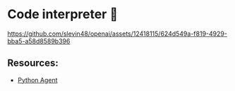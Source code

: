 # Code interpreter 🤖

https://github.com/slevin48/openai/assets/12418115/624d549a-f819-4929-bba5-a58d8589b396

## Resources:
- [Python Agent](https://python.langchain.com/docs/modules/agents/toolkits/python)